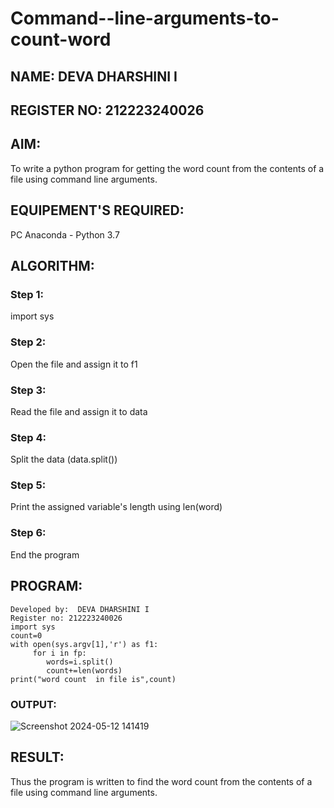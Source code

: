 # Command--line-arguments-to-count-word
## NAME: DEVA DHARSHINI I

## REGISTER NO: 212223240026
## AIM:
To write a python program for getting the word count from the contents of a file using command line arguments.
## EQUIPEMENT'S REQUIRED: 
PC
Anaconda - Python 3.7
## ALGORITHM: 
### Step 1:
import sys
### Step 2: 
 Open the file and assign it to f1
### Step 3: 
Read the file and assign it to data
### Step 4:  
Split the data (data.split())
### Step 5: 
Print the assigned variable's length using len(word)
### Step 6: 
End the program
## PROGRAM:
```
Developed by:  DEVA DHARSHINI I
Register no: 212223240026
import sys
count=0
with open(sys.argv[1],'r') as f1:
     for i in fp:
        words=i.split()
        count+=len(words)
print("word count  in file is",count)
```
### OUTPUT:
![Screenshot 2024-05-12 141419](https://github.com/deesk13/Command--line-arguments-to-count-word/assets/150927063/46b78b4c-ad70-472d-85bd-e9e50551dfc2)

## RESULT:
Thus the program is written to find the word count from the contents of a file using command line arguments.

